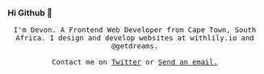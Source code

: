 ### Hi Github 👋

<p align="center">
     <samp>
          I'm Devon. A Frontend Web Developer from Cape Town, South Africa. I design and develop websites at <a>withlily.io</a> and @getdreams.
          <br><br>Contact me on <a href="https://twitter.com/devneill">Twitter</a> or <a href='mail&#116;o&#58;devon&#64;wi&#116;h&#108;iy&#46;io'>Send an email.</a>
     </samp>
     <br><br>
</p>
